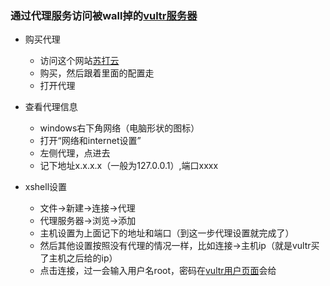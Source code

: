 ### 通过代理服务访问被wall掉的[vultr服务器](https://www.vultr.com/)
- 购买代理
    - 访问这个网站[苏打云](https://v2.suda.moe/)
    - 购买，然后跟着里面的配置走
    - 打开代理
- 查看代理信息
    - windows右下角网络（电脑形状的图标）
    - 打开“网络和internet设置”
    - 左侧代理，点进去
    - 记下地址x.x.x.x（一般为127.0.0.1）,端口xxxx

- xshell设置
    - 文件->新建->连接->代理
    - 代理服务器->浏览->添加 
    - 主机设置为上面记下的地址和端口（到这一步代理设置就完成了）
    - 然后其他设置按照没有代理的情况一样，比如连接->主机ip（就是vultr买了主机之后给的ip）
    - 点击连接，过一会输入用户名root，密码在[vultr用户页面](https://my.vultr.com/)会给